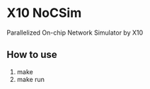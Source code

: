 X10 NoCSim
====================
Parallelized On-chip Network Simulator by X10

How to use
--------------------
1. make
2. make run
